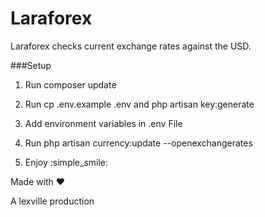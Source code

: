 # Laraforex

Laraforex checks current exchange rates against the USD.

###Setup

1. Run composer update

2. Run cp .env.example .env and php artisan key:generate

3. Add environment variables in .env File

4. Run php artisan currency:update --openexchangerates

5. Enjoy :simple_smile:

Made with :heart:

A lexville production
